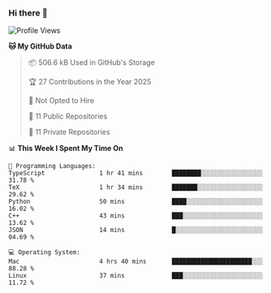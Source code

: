### Hi there 👋

<!--
**huayuan4396/huayuan4396** is a ✨ _special_ ✨ repository because its `README.md` (this file) appears on your GitHub profile.

Here are some ideas to get you started:

- 🔭 I’m currently working on ...
- 🌱 I’m currently learning ...
- 👯 I’m looking to collaborate on ...
- 🤔 I’m looking for help with ...
- 💬 Ask me about ...
- 📫 How to reach me: ...
- 😄 Pronouns: ...
- ⚡ Fun fact: ...
-->

<!--START_SECTION:waka-->
![Profile Views](http://img.shields.io/badge/Profile%20Views-2-blue)

**🐱 My GitHub Data** 

> 📦 506.6 kB Used in GitHub's Storage 
 > 
> 🏆 27 Contributions in the Year 2025
 > 
> 🚫 Not Opted to Hire
 > 
> 📜 11 Public Repositories 
 > 
> 🔑 11 Private Repositories 
 > 
📊 **This Week I Spent My Time On** 

```text
💬 Programming Languages: 
TypeScript               1 hr 41 mins        ████████░░░░░░░░░░░░░░░░░   31.78 % 
TeX                      1 hr 34 mins        ███████░░░░░░░░░░░░░░░░░░   29.62 % 
Python                   50 mins             ████░░░░░░░░░░░░░░░░░░░░░   16.02 % 
C++                      43 mins             ███░░░░░░░░░░░░░░░░░░░░░░   13.62 % 
JSON                     14 mins             █░░░░░░░░░░░░░░░░░░░░░░░░   04.69 % 

💻 Operating System: 
Mac                      4 hrs 40 mins       ██████████████████████░░░   88.28 % 
Linux                    37 mins             ███░░░░░░░░░░░░░░░░░░░░░░   11.72 % 
```


<!--END_SECTION:waka-->
